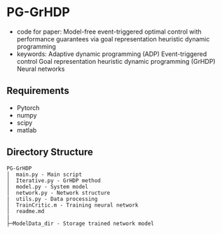 # PG-GrHDP 
* code for paper: Model-free event-triggered optimal control with performance guarantees via goal representation heuristic dynamic programming
* keywords: Adaptive dynamic programming (ADP) Event-triggered control Goal representation heuristic dynamic programming (GrHDP) Neural networks
## Requirements
* Pytorch
* numpy
* scipy
* matlab
## Directory Structure
```
PG-GrHDP
│  main.py - Main script
│  Iterative.py - GrHDP method 
│  model.py - System model
│  network.py - Network structure
|  utils.py - Data processing
│  TrainCritic.m - Training neural network
│  readme.md
|
├─ModelData_dir - Storage trained network model
```
